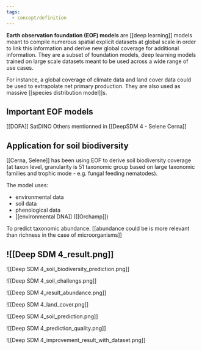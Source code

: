 ```yaml
---
tags:
  - concept/definition
---
```

**Earth observation foundation (EOF) models** are [[deep learning]] models meant to compile numerous spatial explicit datasets at global scale in order to link this information and derive new global coverage for additional information. They are a subset of foundation models, deep learning models trained on large scale datasets meant to be used across a wide range of use cases.

For instance, a global coverage of climate data and land cover data could be used to extrapolate net primary production. They are also used as massive [[species distribution model]]s.
## Important EOF models
[[DOFA]]
SatDINO
Others mentionned in [[DeepSDM 4 - Selene Cerna]]

## Application for soil biodiversity
[[Cerna, Selene]] has been using EOF to derive soil biodiversity coverage (at taxon level, granularity is 51 taxonomic group based on large taxonomic families and trophic mode - e.g. fungal feeding nematodes).

The model uses:
- environmental data
- soil data
- phenological data
- [[environmental DNA]] ([[Orchamp]])

To predict taxonomic abundance. [[abundance could be is more relevant than richness in the case of microorganisms]]

![[Deep SDM 4_result.png]]
- 
![[Deep SDM 4_soil_biodiversity_prediction.png]]

![[Deep SDM 4_soil_challengs.png]]

![[Deep SDM 4_result_abundance.png]]

![[Deep SDM 4_land_cover.png]]

![[Deep SDM 4_soil_prediction.png]]

![[Deep SDM 4_prediction_quality.png]]

![[Deep SDM 4_improvement_result_with_dataset.png]]